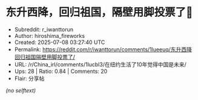 # 东升西降，回归祖国，隔壁用脚投票了🫡

- Subreddit: r_iwanttorun
- Author: hiroshima_fireworks
- Created: 2025-07-08 03:27:40 UTC
- Permalink: https://reddit.com/r/iwanttorun/comments/1lueeuq/东升西降回归祖国隔壁用脚投票了/
- URL: /r/China_irl/comments/1lucbl3/在纽约生活了10年觉得中国是未来/
- Ups: 28 | Ratio: 0.84 | Comments: 20
- Flair: 分享帖

_(no selftext)_

